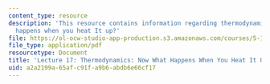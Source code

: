 ```yaml
---
content_type: resource
description: 'This resource contains information regarding thermodynamics: Now what
  happens when you heat It up?'
file: https://ol-ocw-studio-app-production.s3.amazonaws.com/courses/5-111sc-principles-of-chemical-science-fall-2014/a2a2199a65afc91fa9b6abdb6e66cf17_MIT5_111F14_Lec17.pdf
file_type: application/pdf
resourcetype: Document
title: 'Lecture 17: Thermodynamics: Now What Happens When You Heat It Up?'
uid: a2a2199a-65af-c91f-a9b6-abdb6e66cf17
---
```

